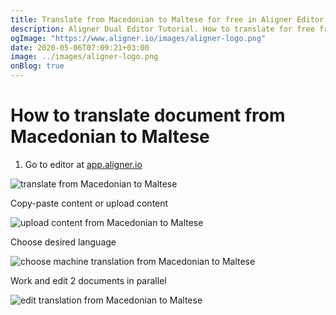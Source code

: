 ```yaml
---
title: Translate from Macedonian to Maltese for free in Aligner Editor
description: Aligner Dual Editor Tutorial. How to translate for free from Macedonian to Maltese. Aligner is multilingual document management platform. 
ogImage: "https://www.aligner.io/images/aligner-logo.png"
date: 2020-05-06T07:09:21+03:00
image: ../images/aligner-logo.png
onBlog: true
---
```


# How to translate document from Macedonian to Maltese

1. Go to editor at [app.aligner.io](https://app.aligner.io "Aligner App web page")

![translate from Macedonian to Maltese](../aligner-blank-editor.png "translate from Macedonian to Maltese")

Copy-paste content or upload content

![upload content from Macedonian to Maltese](../aligner-uploaded-document.png "upload content from Macedonian to Maltese")

Choose desired language

![choose machine translation from Macedonian to Maltese](../aligner-language-dropdown.png "choose machine translation from Macedonian to Maltese")

Work and edit 2 documents in parallel

![edit translation from Macedonian to Maltese](../aligner-double-sitded-editor.png "edit translation from Macedonian to Maltese")


